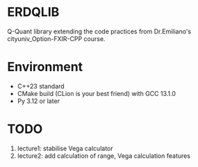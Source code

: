 # ERDQLIB
Q-Quant library extending the code practices from Dr.Emiliano's cityuniv_Option-FXIR-CPP course. <br>

# Environment
- C++23 standard
- CMake build (CLion is your best friend) with GCC 13.1.0
- Py 3.12 or later

# TODO
1. lecture1: stabilise Vega calculator
2. lecture2: add calculation of range, Vega calculation features
